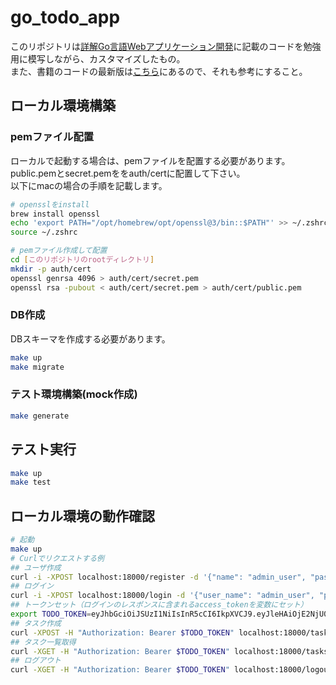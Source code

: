 # go_todo_app

このリポジトリは[詳解Go言語Webアプリケーション開発](https://www.amazon.co.jp/%E8%A9%B3%E8%A7%A3Go%E8%A8%80%E8%AA%9EWeb%E3%82%A2%E3%83%97%E3%83%AA%E3%82%B1%E3%83%BC%E3%82%B7%E3%83%A7%E3%83%B3%E9%96%8B%E7%99%BA-%E6%B8%85%E6%B0%B4%E9%99%BD%E4%B8%80%E9%83%8E-ebook/dp/B0B62K55SL/ref=sr_1_1?adgrpid=138104784699&gclid=CjwKCAjwkaSaBhA4EiwALBgQaB2hrIsngzgcQHoEWL4dUCFG9y4KJY6V8WSwcPX7P51uQRp3KypYFhoCBu8QAvD_BwE&hvadid=626779852727&hvdev=c&hvlocphy=1009318&hvnetw=g&hvqmt=e&hvrand=18193561217761404218&hvtargid=kwd-1686770390525&hydadcr=1798_13549897&jp-ad-ap=0&keywords=%E8%A9%B3%E8%A7%A3go%E8%A8%80%E8%AA%9Eweb%E3%82%A2%E3%83%97%E3%83%AA%E3%82%B1%E3%83%BC%E3%82%B7%E3%83%A7%E3%83%B3%E9%96%8B%E7%99%BA&qid=1665813548&qu=eyJxc2MiOiIwLjgyIiwicXNhIjoiMC44NCIsInFzcCI6IjAuMzcifQ%3D%3D&sr=8-1)に記載のコードを勉強用に模写しながら、カスタマイズしたもの。  
また、書籍のコードの最新版は[こちら](https://github.com/budougumi0617/go_todo_app)にあるので、それも参考にすること。

## ローカル環境構築

### pemファイル配置
ローカルで起動する場合は、pemファイルを配置する必要があります。  
public.pemとsecret.pemををauth/certに配置して下さい。  
以下にmacの場合の手順を記載します。
```bash
# opensslをinstall
brew install openssl
echo 'export PATH="/opt/homebrew/opt/openssl@3/bin::$PATH"' >> ~/.zshrc
source ~/.zshrc

# pemファイル作成して配置
cd [このリポジトリのrootディレクトリ]
mkdir -p auth/cert
openssl genrsa 4096 > auth/cert/secret.pem
openssl rsa -pubout < auth/cert/secret.pem > auth/cert/public.pem
```

### DB作成
DBスキーマを作成する必要があります。
```bash
make up
make migrate
```

### テスト環境構築(mock作成)
```bash
make generate
```

## テスト実行
```bash
make up
make test
```

## ローカル環境の動作確認

```bash
# 起動
make up
# Curlでリクエストする例
## ユーザ作成
curl -i -XPOST localhost:18000/register -d '{"name": "admin_user", "password": "test", "role": "admin"}'
## ログイン
curl -i -XPOST localhost:18000/login -d '{"user_name": "admin_user", "password": "test"}'
## トークンセット（ログインのレスポンスに含まれるaccess_tokenを変数にセット）
export TODO_TOKEN=eyJhbGciOiJSUzI1NiIsInR5cCI6IkpXVCJ9.eyJleHAiOjE2NjU0MjY4NzQsImlhdCI6MTY2NTQyNTA3NCwiaXNzIjoiZ2l0aHViLmNvbS91ZWtpR2l0eXV0by9nb190b2RvX2FwcCIsImp0aSI6IjVjZDNjNGNjLTViNzQtNDhkNC1iZDA0LTNhNmE5MWRiOGY0YyIsInJvbGUiOiJhZG1pbiIsInN1YiI6ImFjY2Vzc190b2tlbiIsInVzZXJfbmFtZSI6ImFkbWluX3VzZXIifQ.WoCBJ5MkPYyrxLgitbCB4-LWVTcrt--93MtfyyuoAvaX4npKGEgHgD0XDF-OX9L-WMKPWrumVfCk1Bbpw_IEY8QkFZMAmeiyNUO71UOgwbJKbCWf06ZSWoLVvQra4YLu8NrzUMLrj-0diMg2pyWG62RJPZ8N0iBGE9XdxYKV5_WAPJDe_l9C2HcGLlLqIss-W09VQ5NOmvDwDK_9wVACYGo5YWjLxJaQfK8Zznvzf47jqzH0hH_NYpK_399FDdXV35hedD-bjL8qO_anvplOz-KnZFQEQ_p8CNdOwTlB1wdH7HPDlaOx1kQ5smHAeFyeyRTgiGlEJY08ydZ0gRzypLz0ic41_ch7nEzFarkY4Ub8ny-iUBsf6vbmV5LAZDXBYFfLn1Wu7umyW0hjCWFtouFpBNjWCMAwn8mrbQPECDxfnspcqWcyaamm3f77d8EntcYBnW5RyCJgD7w4FM2RV-juA6gZ4DdiY7Beo_z9Tbx6GrZtGFbehvTXPt4-WOsMw0KrAPoYyrqmExXAeLZvObiE87AOI0-XYNnhap8eZFDXIefpiVPf_6aJ_r6o1CHOMEjINOcRhkiOg3ebzzxLK1SIurT1dEXNOxc7YsGplTNkVin9nDEOvXmNka40z7UGW5PiYC4q2osFy9xCypZJV_q-NKv3kzbJHkOTFJskvj8
## タスク作成
curl -XPOST -H "Authorization: Bearer $TODO_TOKEN" localhost:18000/tasks -d @./handler/testdata/add_task/ok_req.json.golden
## タスク一覧取得
curl -XGET -H "Authorization: Bearer $TODO_TOKEN" localhost:18000/tasks
## ログアウト
curl -XGET -H "Authorization: Bearer $TODO_TOKEN" localhost:18000/logout
```
